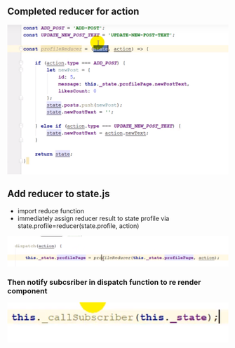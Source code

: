 ## Completed reducer for action 
<img src="/image.png">

## Add reducer to state.js
- import reduce function 
- immediately assign reducer result to state profile via state.profile=reducer(state.profile, action)


<img src="/reducers/image.png">

### Then notify subcsriber in dispatch function to re render component

<img src="/reducers/notifysubscriber.png">


